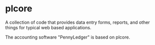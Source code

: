 # plcore

A collection of code that provides data entry forms, reports, and other things
for typical web based applications.

The accounting software "PennyLedger" is based on plcore.
